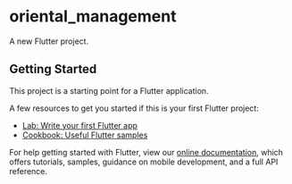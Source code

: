 # oriental_management

A new Flutter project.

## Getting Started

This project is a starting point for a Flutter application.

A few resources to get you started if this is your first Flutter project:

- [Lab: Write your first Flutter app](https://flutter.dev/docs/get-started/codelab)
- [Cookbook: Useful Flutter samples](https://flutter.dev/docs/cookbook)

For help getting started with Flutter, view our
[online documentation](https://flutter.dev/docs), which offers tutorials,
samples, guidance on mobile development, and a full API reference.



<!-- 
SHA1: 00:E8:ED:51:5F:9F:E4:32:8D:21:D7:C8:59:7E:67:D6:5E:64:02:4B
SHA256: E8:FC:2D:7B:6D:AE:4F:D1:F9:F5:A3:25:DF:20:E0:29:2B:A6:0F:5E:81:C1:78:02:30:73:B4:2F:9D:DF:28:EF -->


<!-- 

//  final String? day = data?.map((key, value) => value);

// final String? day = data?['monday'][index]['day'] ?? 'Error';
// //return Center(child: Text('${data?.map((key, value) => prin(value))}'));
// final String? monday =
//     '${data?['lectures']['monday'][index]['subName']}';
// final String? tuesday =
//     '${data?['lectures']['tuesday'][index]['subName']}';
// import 'package:cloud_firestore/cloud_firestore.dart';
// import 'package:flutter/material.dart';

// class NewLectureScreen extends StatelessWidget {
//   final String? branch;
//   final String? sem;
//   final String? section;

//   NewLectureScreen({
//     Key? key,
//     this.branch,
//     this.sem,
//     this.section,
//   }) : super(key: key);

//   final CollectionReference lectures =
//       FirebaseFirestore.instance.collection('lecturesCollection');

//   @override
//   Widget build(BuildContext context) {
//     return Scaffold(
//       appBar: AppBar(
//         centerTitle: true,
//         title: Text('$branch-$sem Sem ($section)'),
//       ),
//       body: FutureBuilder<DocumentSnapshot>(
//         future: lectures.doc('CS').get(),
//         builder:
//             (BuildContext context, AsyncSnapshot<DocumentSnapshot> snapshot) {
//           if (snapshot.hasError) {
//             return Text('Something went wrong');
//           }

//           if (snapshot.connectionState == ConnectionState.waiting) {
//             return Center(
//               child: CircularProgressIndicator(),
//             );
//           } else {
//             Map? data = snapshot.data?.data();
//             return ListView.builder(
//               itemCount: data?.length,
//               itemBuilder: (context, index) {
//                 final String? day = data?['monday'][index]['day'] ?? 'Error';
//                 return Center(child: Text('$day'));
//               },
//             );
//           }
//         },
//       ),
//     );
//   }
// } -->


<!-- 
  Widget build(BuildContext context) {
    return Provider<Example>(
      create: (_) => Example(),
      // Will throw a ProviderNotFoundError, because `context` is associated
      // to the widget that is the parent of `Provider<Example>`
      child: Text(context.watch<Example>()),
    ),
  }
  ```

  consider using `builder` like so:

  ```
  Widget build(BuildContext context) {
    return Provider<Example>(
      create: (_) => Example(),
      // we use `builder` to obtain a new `BuildContext` that has access to the provider
      builder: (context) {
        // No longer throws
        return Text(context.watch<Example>()),
      }
    ),
  }
  ```
 -->
